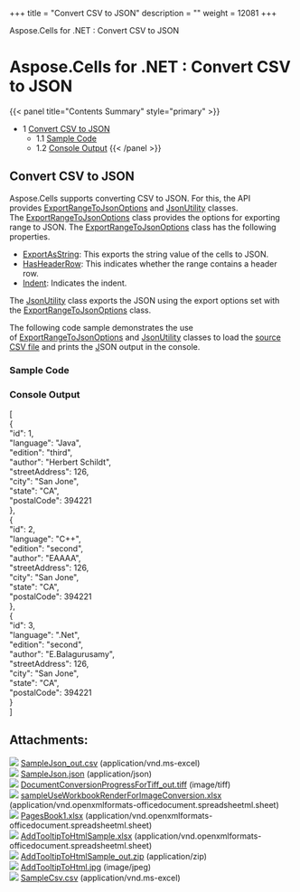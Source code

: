 +++
title = "Convert CSV to JSON" 
description = "" 
weight = 12081 
+++

Aspose.Cells for .NET : Convert CSV to JSON  

# Aspose.Cells for .NET : Convert CSV to JSON


{{< panel title="Contents Summary" style="primary" >}}
*   1 [Convert CSV to JSON](#ConvertCSVtoJSON-ConvertCSVtoJSON)
    *   1.1 [Sample Code](#ConvertCSVtoJSON-SampleCode)
    *   1.2 [Console Output](#ConvertCSVtoJSON-ConsoleOutput)
{{< /panel >}}
## Convert CSV to JSON

Aspose.Cells supports converting CSV to JSON. For this, the API provides [ExportRangeToJsonOptions](https://apireference.aspose.com/net/cells/aspose.cells.utility/exportrangetojsonoptions) and [JsonUtility](https://apireference.aspose.com/net/cells/aspose.cells.utility/jsonutility) classes. The [ExportRangeToJsonOptions](https://apireference.aspose.com/net/cells/aspose.cells.utility/exportrangetojsonoptions) class provides the options for exporting range to JSON. The [ExportRangeToJsonOptions](https://apireference.aspose.com/net/cells/aspose.cells.utility/exportrangetojsonoptions) class has the following properties.

*   [ExportAsString](https://apireference.aspose.com/net/cells/aspose.cells.utility/exportrangetojsonoptions/properties/exportasstring): This exports the string value of the cells to JSON.
*   [HasHeaderRow](https://apireference.aspose.com/net/cells/aspose.cells.utility/exportrangetojsonoptions/properties/hasheaderrow): This indicates whether the range contains a header row.
*   [Indent](https://apireference.aspose.com/net/cells/aspose.cells.utility/exportrangetojsonoptions/properties/indent): Indicates the indent.

The [JsonUtility](https://apireference.aspose.com/net/cells/aspose.cells.utility/jsonutility) class exports the JSON using the export options set with the [ExportRangeToJsonOptions](https://apireference.aspose.com/net/cells/aspose.cells.utility/exportrangetojsonoptions) class.

The following code sample demonstrates the use of [ExportRangeToJsonOptions](https://apireference.aspose.com/net/cells/aspose.cells.utility/exportrangetojsonoptions) and [JsonUtility](https://apireference.aspose.com/net/cells/aspose.cells.utility/jsonutility) classes to load the [source CSV file](https://docs2.aspose.com/cells/net/attachments/104267887/104398879.csv) and prints the [J](https://docs2.aspose.com/cells/net/attachments/104267887/104398871.csv)SON output in the console.

### Sample Code

### Console Output

\[  
{  
"id": 1,  
"language": "Java",  
"edition": "third",  
"author": "Herbert Schildt",  
"streetAddress": 126,  
"city": "San Jone",  
"state": "CA",  
"postalCode": 394221  
},  
{  
"id": 2,  
"language": "C++",  
"edition": "second",  
"author": "EAAAA",  
"streetAddress": 126,  
"city": "San Jone",  
"state": "CA",  
"postalCode": 394221  
},  
{  
"id": 3,  
"language": ".Net",  
"edition": "second",  
"author": "E.Balagurusamy",  
"streetAddress": 126,  
"city": "San Jone",  
"state": "CA",  
"postalCode": 394221  
}  
\]

## Attachments:

![](https://docs2.aspose.com/cells/net/images/icons/bullet_blue.gif) [SampleJson\_out.csv](https://docs2.aspose.com/cells/net/attachments/104267887/104398871.csv) (application/vnd.ms-excel)  
![](https://docs2.aspose.com/cells/net/images/icons/bullet_blue.gif) [SampleJson.json](https://docs2.aspose.com/cells/net/attachments/104267887/104398872.json) (application/json)  
![](https://docs2.aspose.com/cells/net/images/icons/bullet_blue.gif) [DocumentConversionProgressForTiff\_out.tiff](https://docs2.aspose.com/cells/net/attachments/104267887/104398873.tiff) (image/tiff)  
![](https://docs2.aspose.com/cells/net/images/icons/bullet_blue.gif) [sampleUseWorkbookRenderForImageConversion.xlsx](https://docs2.aspose.com/cells/net/attachments/104267887/104398874.xlsx) (application/vnd.openxmlformats-officedocument.spreadsheetml.sheet)  
![](https://docs2.aspose.com/cells/net/images/icons/bullet_blue.gif) [PagesBook1.xlsx](https://docs2.aspose.com/cells/net/attachments/104267887/104398875.xlsx) (application/vnd.openxmlformats-officedocument.spreadsheetml.sheet)  
![](https://docs2.aspose.com/cells/net/images/icons/bullet_blue.gif) [AddTooltipToHtmlSample.xlsx](https://docs2.aspose.com/cells/net/attachments/104267887/104398876.xlsx) (application/vnd.openxmlformats-officedocument.spreadsheetml.sheet)  
![](https://docs2.aspose.com/cells/net/images/icons/bullet_blue.gif) [AddTooltipToHtmlSample\_out.zip](https://docs2.aspose.com/cells/net/attachments/104267887/104398877.zip) (application/zip)  
![](https://docs2.aspose.com/cells/net/images/icons/bullet_blue.gif) [AddTooltipToHtml.jpg](https://docs2.aspose.com/cells/net/attachments/104267887/104398878.jpg) (image/jpeg)  
![](https://docs2.aspose.com/cells/net/images/icons/bullet_blue.gif) [SampleCsv.csv](https://docs2.aspose.com/cells/net/attachments/104267887/104398879.csv) (application/vnd.ms-excel)  

